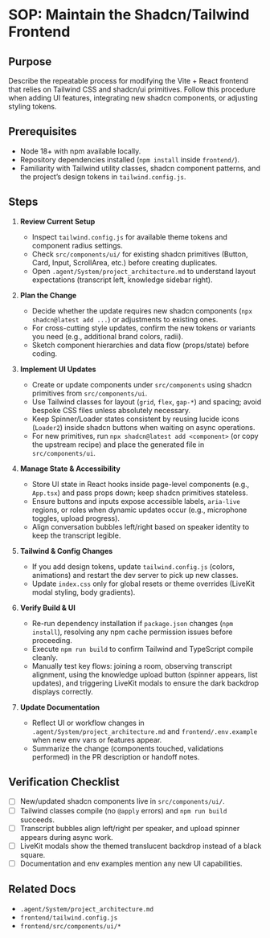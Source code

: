 # SOP: Maintain the Shadcn/Tailwind Frontend

## Purpose
Describe the repeatable process for modifying the Vite + React frontend that relies on Tailwind CSS and shadcn/ui primitives. Follow this procedure when adding UI features, integrating new shadcn components, or adjusting styling tokens.

## Prerequisites
- Node 18+ with npm available locally.
- Repository dependencies installed (`npm install` inside `frontend/`).
- Familiarity with Tailwind utility classes, shadcn component patterns, and the project’s design tokens in `tailwind.config.js`.

## Steps
1. **Review Current Setup**  
   - Inspect `tailwind.config.js` for available theme tokens and component radius settings.  
   - Check `src/components/ui/` for existing shadcn primitives (Button, Card, Input, ScrollArea, etc.) before creating duplicates.  
   - Open `.agent/System/project_architecture.md` to understand layout expectations (transcript left, knowledge sidebar right).

2. **Plan the Change**  
   - Decide whether the update requires new shadcn components (`npx shadcn@latest add ...`) or adjustments to existing ones.  
   - For cross-cutting style updates, confirm the new tokens or variants you need (e.g., additional brand colors, radii).  
   - Sketch component hierarchies and data flow (props/state) before coding.

3. **Implement UI Updates**  
   - Create or update components under `src/components` using shadcn primitives from `src/components/ui`.  
   - Use Tailwind classes for layout (`grid`, `flex`, `gap-*`) and spacing; avoid bespoke CSS files unless absolutely necessary.  
   - Keep Spinner/Loader states consistent by reusing lucide icons (`Loader2`) inside shadcn buttons when waiting on async operations.  
   - For new primitives, run `npx shadcn@latest add <component>` (or copy the upstream recipe) and place the generated file in `src/components/ui`.

4. **Manage State & Accessibility**  
   - Store UI state in React hooks inside page-level components (e.g., `App.tsx`) and pass props down; keep shadcn primitives stateless.  
   - Ensure buttons and inputs expose accessible labels, `aria-live` regions, or roles when dynamic updates occur (e.g., microphone toggles, upload progress).  
   - Align conversation bubbles left/right based on speaker identity to keep the transcript legible.

5. **Tailwind & Config Changes**  
   - If you add design tokens, update `tailwind.config.js` (colors, animations) and restart the dev server to pick up new classes.  
   - Update `index.css` only for global resets or theme overrides (LiveKit modal styling, body gradients).

6. **Verify Build & UI**  
   - Re-run dependency installation if `package.json` changes (`npm install`), resolving any npm cache permission issues before proceeding.  
   - Execute `npm run build` to confirm Tailwind and TypeScript compile cleanly.  
   - Manually test key flows: joining a room, observing transcript alignment, using the knowledge upload button (spinner appears, list updates), and triggering LiveKit modals to ensure the dark backdrop displays correctly.

7. **Update Documentation**  
   - Reflect UI or workflow changes in `.agent/System/project_architecture.md` and `frontend/.env.example` when new env vars or features appear.  
   - Summarize the change (components touched, validations performed) in the PR description or handoff notes.

## Verification Checklist
- [ ] New/updated shadcn components live in `src/components/ui/`.  
- [ ] Tailwind classes compile (no `@apply` errors) and `npm run build` succeeds.  
- [ ] Transcript bubbles align left/right per speaker, and upload spinner appears during async work.  
- [ ] LiveKit modals show the themed translucent backdrop instead of a black square.  
- [ ] Documentation and env examples mention any new UI capabilities.

## Related Docs
- `.agent/System/project_architecture.md`
- `frontend/tailwind.config.js`
- `frontend/src/components/ui/*`
